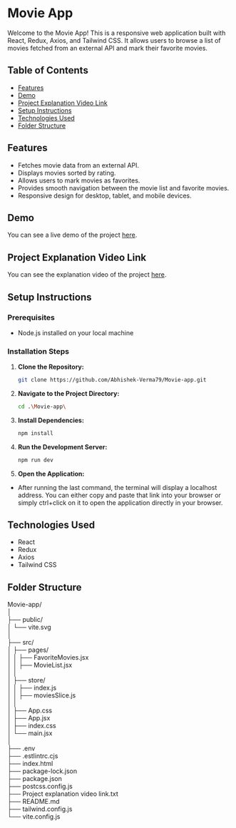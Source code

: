 # Movie App

Welcome to the Movie App! This is a responsive web application built with React, Redux, Axios, and Tailwind CSS. It allows users to browse a list of movies fetched from an external API and mark their favorite movies.

## Table of Contents

- [Features](#features)
- [Demo](#demo)
- [Project Explanation Video Link](#Project-explanation-video-link)
- [Setup Instructions](#setup-instructions)
- [Technologies Used](#technologies-used)
- [Folder Structure](#folder-structure)

## Features

- Fetches movie data from an external API.
- Displays movies sorted by rating.
- Allows users to mark movies as favorites.
- Provides smooth navigation between the movie list and favorite movies.
- Responsive design for desktop, tablet, and mobile devices.

## Demo

You can see a live demo of the project [here](https://movies-app-abhishek.netlify.app/).

## Project Explanation Video Link
You can see the explanation video of the project [here](https://drive.google.com/file/d/186eGnxdcyCaaW0tqep49djPHKSyoBv6e/view?usp=sharing).

## Setup Instructions

### Prerequisites

- Node.js installed on your local machine

### Installation Steps

1. **Clone the Repository:**

   ```bash
   git clone https://github.com/Abhishek-Verma79/Movie-app.git

2. **Navigate to the Project Directory:**

   ```bash
   cd .\Movie-app\

3. **Install Dependencies:**

   ```bash
   npm install

4. **Run the Development Server:**

   ```bash
   npm run dev

5. **Open the Application:**

  - After running the last command, the terminal will display a localhost address. You can either copy and paste that link into your browser or simply ctrl+click on it to open the application directly in your browser.


## Technologies Used

- React
- Redux
- Axios
- Tailwind CSS


## Folder Structure


Movie-app/  
│  
├── public/  
│ └── vite.svg  
│  
├── src/  
│ ├── pages/  
│ │ ├── FavoriteMovies.jsx  
│ │ ├── MovieList.jsx  
│ │  
│ ├── store/  
│ │ ├── index.js  
│ │ ├── moviesSlice.js    
│ │   
│ ├── App.css  
│ ├── App.jsx  
│ ├── index.css  
│ └── main.jsx  
│  
├── .env  
├── .estlintrc.cjs   
├── index.html  
├── package-lock.json  
├── package.json  
├── postcss.config.js  
├── Project explanation video link.txt  
├── README.md  
├── tailwind.config.js  
└── vite.config.js  
 


